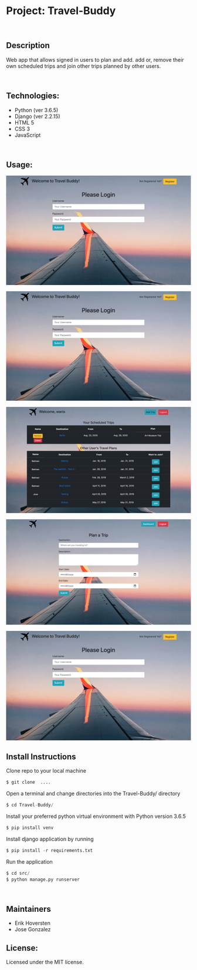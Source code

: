# Project: Travel-Buddy

&nbsp;

## Description

Web app that allows signed in users to plan and add. add or, remove their own scheduled trips and join other trips planned by other users.


&nbsp;

## Technologies:

- Python (ver 3.6.5)
- Django (ver 2.2.15)
- HTML 5
- CSS 3
- JavaScript

&nbsp;

## Usage:

![App Login Image](./src/assets/static_cdn/img/Login.png)

![App Register Image](./src/assets/static_cdn/img/Login.png)

![App Dashboard Image](./src/assets/static_cdn/img/dashboard.png)

![App Add Image](./src/assets/static_cdn/img/plan_trip.png)

![App Detail Image](./src/assets/static_cdn/img/Login.png)

## Install Instructions

Clone repo to your local machine
```python
$ git clone  ....
```

Open a terminal and change directories into the Travel-Buddy/ directory
```python
$ cd Travel-Buddy/
```

Install your preferred python virtual environment with Python version 3.6.5
```python
$ pip install venv
```

Install django application by running
```python
$ pip install -r requirements.txt
```

Run the application
```python
$ cd src/
$ python manage.py runserver
```

&nbsp;

## Maintainers

- Erik Hoversten
- Jose Gonzalez

## License:

Licensed under the MIT license.
